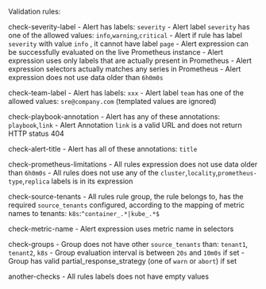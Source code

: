 
Validation rules:

  check-severity-label
    - Alert has labels: `severity`
    - Alert label `severity` has one of the allowed values: `info`,`warning`,`critical`
    - Alert if rule has label `severity` with value `info` , it cannot have label `page`
    - Alert expression can be successfully evaluated on the live Prometheus instance
    - Alert expression uses only labels that are actually present in Prometheus
    - Alert expression selectors actually matches any series in Prometheus
    - Alert expression does not use data older than `6h0m0s`

  check-team-label
    - Alert has labels: `xxx`
    - Alert label `team` has one of the allowed values: `sre@company.com` (templated values are ignored)

  check-playbook-annotation
    - Alert has any of these annotations: `playbook`,`link`
    - Alert Annotation `link` is a valid URL and does not return HTTP status 404

  check-alert-title
    - Alert has all of these annotations: `title`

  check-prometheus-limitations
    - All rules expression does not use data older than `6h0m0s`
    - All rules does not use any of the `cluster`,`locality`,`prometheus-type`,`replica` labels is in its expression

  check-source-tenants
    - All rules rule group, the rule belongs to, has the required `source_tenants` configured, according to the mapping of metric names to tenants: `k8s`:`^container_.*|kube_.*$`

  check-metric-name
    - Alert expression uses metric name in selectors

  check-groups
    - Group does not have other `source_tenants` than: `tenant1`, `tenant2`, `k8s`
    - Group evaluation interval is between `20s` and `10m0s` if set
    - Group has valid partial_response_strategy (one of `warn` or `abort`) if set

  another-checks
    - All rules labels does not have empty values

